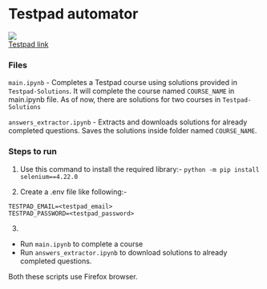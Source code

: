 # Testpad automator

<a href="https://login.testpad.chitkara.edu.in/login">
<img src="https://login.testpad.chitkara.edu.in/images/chitkara_logo_primary.png"><br/>
Testpad link
</a>


### Files

`main.ipynb` - Completes a Testpad course using solutions provided in `Testpad-Solutions`. It will complete the course named `COURSE_NAME` in main.ipynb file. As of now, there are solutions for two courses in `Testpad-Solutions`

`answers_extractor.ipynb` - Extracts and downloads solutions for already completed questions. Saves the solutions inside folder named `COURSE_NAME`.

### Steps to run

1) Use this command to install the required library:-
`python -m pip install selenium==4.22.0`

2) Create a .env file like following:-
```
TESTPAD_EMAIL=<testpad_email>
TESTPAD_PASSWORD=<testpad_password>
```

3) 
- Run `main.ipynb` to complete a course
- Run `answers_extractor.ipynb` to download solutions to already completed questions.

Both these scripts use Firefox browser.